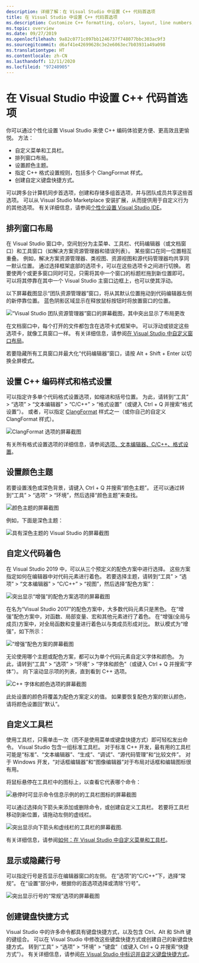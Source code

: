 ```yaml
---
description: 详细了解：在 Visual Studio 中设置 C++ 代码首选项
title: 在 Visual Studio 中设置 C++ 代码首选项
ms.description: Customize C++ formatting, colors, layout, line numbers, and menus in the Visual Studio IDE.
ms.topic: overview
ms.date: 09/27/2019
ms.openlocfilehash: 9a82c0771c097bb1246737f748077bbc303ac9f3
ms.sourcegitcommit: d6af41e42699628c3e2e6063ec7b03931a49a098
ms.translationtype: HT
ms.contentlocale: zh-CN
ms.lasthandoff: 12/11/2020
ms.locfileid: "97240905"
---
```

# <a name="set-your-c-coding-preferences-in-visual-studio"></a>在 Visual Studio 中设置 C++ 代码首选项

你可以通过个性化设置 Visual Studio 来使 C++ 编码体验更方便、更高效且更愉悦。 方法：

- 自定义菜单和工具栏。
- 排列窗口布局。
- 设置颜色主题。
- 指定 C++ 格式设置规则，包括多个 ClangFormat 样式。
- 创建自定义键盘快捷方式。

可以跨多台计算机同步首选项，创建和存储多组首选项，并与团队成员共享这些首选项。 可以从 Visual Studio Marketplace 安装扩展，从而提供用于自定义行为的其他选项。 有关详细信息，请参阅[个性化设置 Visual Studio IDE](/visualstudio/ide/personalizing-the-visual-studio-ide)。

## <a name="arrange-window-layout"></a>排列窗口布局

在 Visual Studio 窗口中，空间划分为主菜单、工具栏、代码编辑器（或文档窗口）和工具窗口（如解决方案资源管理器和错误列表）。 某些窗口在同一位置相互重叠。 例如，解决方案资源管理器、类视图、资源视图和源代码管理器均共享同一默认位置。 通过选择框架底部的选项卡，可以在这些选项卡之间进行切换。 若要使两个或更多窗口同时可见，只需将其中一个窗口的标题栏拖到新位置即可。 可以将其停靠在其中一个 Visual Studio 主窗口边框上，也可以使其浮动。

以下屏幕截图显示“团队资源管理器”窗口，将从其默认位置拖动到代码编辑器左侧的新停靠位置。 蓝色阴影区域显示在释放鼠标按钮时将放置窗口的位置。

![“Visual Studio 团队资源管理器”窗口的屏幕截图，其中突出显示了布局更改](media/window-layout-move-team-explorer.png)

在文档窗口中，每个打开的文件都包含在选项卡式框架中。 可以浮动或锁定这些选项卡，就像工具窗口一样。 有关详细信息，请参阅[在 Visual Studio 中自定义窗口布局](/visualstudio/ide/customizing-window-layouts-in-visual-studio)。

若要隐藏所有工具窗口并最大化“代码编辑器”窗口，请按 Alt + Shift + Enter 以切换全屏模式。

## <a name="set-c-coding-styles-and-formatting"></a>设置 C++ 编码样式和格式设置

可以指定许多单个代码格式设置选项，如缩进和括号位置。 为此，请转到“工具” > “选项” > “文本编辑器” > “C/C++” > “格式设置”（或键入 Ctrl + Q 并搜索“格式设置”）。 或者，可以指定 [ClangFormat](https://clang.llvm.org/docs/ClangFormat.html) 样式之一（或你自己的自定义 ClangFormat 样式）。

![ClangFormat 选项的屏幕截图](media/clang-format-ide.png)

有关所有格式设置选项的详细信息，请参阅[选项、文本编辑器、C/C++、格式设置](/visualstudio/ide/reference/options-text-editor-c-cpp-formatting)。

## <a name="set-the-color-theme"></a>设置颜色主题

若要设置浅色或深色背景，请键入 Ctrl + Q 并搜索“颜色主题”。 还可以通过转到“工具” > “选项” > “环境”，然后选择“颜色主题”来查找。

![颜色主题的屏幕截图](media/tools-options-color-theme.png)

例如，下面是深色主题：

![具有深色主题的 Visual Studio 的屏幕截图](media/tools-options-dark-theme.png)

## <a name="customize-code-colorization"></a>自定义代码着色

在 Visual Studio 2019 中，可以从三个预定义的配色方案中进行选择。 这些方案指定如何在编辑器中对代码元素进行着色。 若要选择主题，请转到“工具” > “选项” > “文本编辑器” > “C/C++” > “视图”，然后选择“配色方案”：

![突出显示“增强”的配色方案选项的屏幕截图](media/color-schemes.png)

在名为“Visual Studio 2017”的配色方案中，大多数代码元素只是黑色。 在“增强”配色方案中，对函数、局部变量、宏和其他元素进行了着色。 在“增强(全局与成员)方案中，对全局函数和变量进行着色以与类成员形成对比。 默认模式为“增强”，如下所示：

![“增强”配色方案的屏幕截图](media/color-scheme-enhanced.png)

无论使用哪个主题或配色方案，都可以为单个代码元素自定义字体和颜色。 为此，请转到“工具” > “选项” > “环境” > “字体和颜色”（或键入 Ctrl + Q 并搜索“字体”）。 向下滚动显示项的列表，直到看到 C++ 选项。

![C++ 字体和颜色选项的屏幕截图](media/tools-options-cpp-colors.png)

此处设置的颜色将覆盖为配色方案定义的值。 如果要恢复配色方案的默认颜色，请将颜色设置回“默认”。

## <a name="customize-the-toolbars"></a>自定义工具栏

使用工具栏，只需单击一次（而不是使用菜单或键盘快捷方式）即可轻松发出命令。 Visual Studio 包含一组标准工具栏。 对于标准 C++ 开发，最有用的工具栏可能是“标准”、“文本编辑器”、“生成”、“调试”、“源代码管理”和“比较文件”。 对于 Windows 开发，“对话框编辑器”和“图像编辑器”对于布局对话框和编辑图标很有用。

将鼠标悬停在工具栏中的图标上，以查看它代表哪个命令：

![悬停时可显示命令信息示例的的工具栏图标的屏幕截图](media/toolbar-mouse-hover.png)

可以通过选择向下箭头来添加或删除命令，或创建自定义工具栏。 若要将工具栏移动到新位置，请拖动左侧的虚线栏。

![突出显示向下箭头和虚线栏的工具栏的屏幕截图](media/toolbar-move-edit.png).

有关详细信息，请参阅[如何：在 Visual Studio 中自定义菜单和工具栏](/visualstudio/ide/how-to-customize-menus-and-toolbars-in-visual-studio)。

## <a name="show-or-hide-line-numbers"></a>显示或隐藏行号

可以指定行号是否显示在编辑器窗口的左侧。 在“选项”的“C/C++”下，选择“常规”。 在“设置”部分中，根据你的首选项选择或清除“行号”。

![突出显示行号的“常规”选项的屏幕截图](media/tools-options-line-numbers.png)

## <a name="create-keyboard-shortcuts"></a>创建键盘快捷方式

Visual Studio 中的许多命令都具有键盘快捷方式，以及包含 Ctrl、Alt 和 Shift 键的键组合。 可以在 Visual Studio 中修改这些键盘快捷方式或创建自己的新键盘快捷方式。 转到“工具” > “选项” > “环境” > “键盘”（或键入 Ctrl + Q 并搜索“快捷方式”）。 有关详细信息，请参阅[在 Visual Studio 中标识并自定义键盘快捷方式](/visualstudio/ide/identifying-and-customizing-keyboard-shortcuts-in-visual-studio)。
